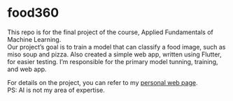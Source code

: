 # food360

This repo is for the final project of the course, Applied Fundamentals of Machine Learning.   
Our project’s goal is to train a model that can classify a food image, such as miso soup and pizza. Also created a simple web app, written using Flutter, for easier testing. I’m responsible for the primary model tunning, training, and web app.  

For details on the project, you can refer to my [personal web page](https://compsci.dev/portfolio-archive/applied-fundamentals-of-machine-learning/).  
PS: AI is not my area of expertise.
